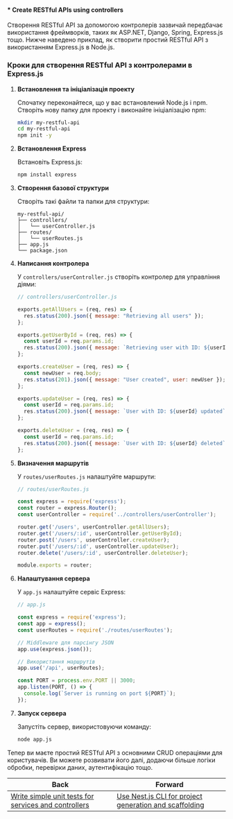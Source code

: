 #### * Create RESTful APIs using controllers

Створення RESTful API за допомогою контролерів зазвичай передбачає використання фреймворків, таких як ASP.NET, Django, Spring, Express.js тощо. Нижче наведено приклад, як створити простий RESTful API з використанням Express.js в Node.js.

### Кроки для створення RESTful API з контролерами в Express.js

1. **Встановлення та ініціалізація проекту**

   Спочатку переконайтеся, що у вас встановлений Node.js і npm. Створіть нову папку для проекту і виконайте ініціалізацію npm:

   ```bash
   mkdir my-restful-api
   cd my-restful-api
   npm init -y
   ```

2. **Встановлення Express**

   Встановіть Express.js:

   ```bash
   npm install express
   ```

3. **Створення базової структури**

   Створіть такі файли та папки для структури:

   ```
   my-restful-api/
   ├── controllers/
   │   └── userController.js
   ├── routes/
   │   └── userRoutes.js
   ├── app.js
   └── package.json
   ```

4. **Написання контролера**

   У `controllers/userController.js` створіть контролер для управління діями:

   ```javascript
   // controllers/userController.js

   exports.getAllUsers = (req, res) => {
     res.status(200).json({ message: "Retrieving all users" });
   };

   exports.getUserById = (req, res) => {
     const userId = req.params.id;
     res.status(200).json({ message: `Retrieving user with ID: ${userId}` });
   };

   exports.createUser = (req, res) => {
     const newUser = req.body;
     res.status(201).json({ message: "User created", user: newUser });
   };

   exports.updateUser = (req, res) => {
     const userId = req.params.id;
     res.status(200).json({ message: `User with ID: ${userId} updated` });
   };

   exports.deleteUser = (req, res) => {
     const userId = req.params.id;
     res.status(200).json({ message: `User with ID: ${userId} deleted` });
   };
   ```

5. **Визначення маршрутів**

   У `routes/userRoutes.js` налаштуйте маршрути:

   ```javascript
   // routes/userRoutes.js

   const express = require('express');
   const router = express.Router();
   const userController = require('../controllers/userController');

   router.get('/users', userController.getAllUsers);
   router.get('/users/:id', userController.getUserById);
   router.post('/users', userController.createUser);
   router.put('/users/:id', userController.updateUser);
   router.delete('/users/:id', userController.deleteUser);

   module.exports = router;
   ```

6. **Налаштування сервера**

   У `app.js` налаштуйте сервіс Express:

   ```javascript
   // app.js

   const express = require('express');
   const app = express();
   const userRoutes = require('./routes/userRoutes');

   // Middleware для парсінгу JSON
   app.use(express.json());

   // Використання маршрутів
   app.use('/api', userRoutes);

   const PORT = process.env.PORT || 3000;
   app.listen(PORT, () => {
     console.log(`Server is running on port ${PORT}`);
   });
   ```

7. **Запуск сервера**

   Запустіть сервер, використовуючи команду:

   ```bash
   node app.js
   ```

Тепер ви маєте простий RESTful API з основними CRUD операціями для користувачів. Ви можете розвивати його далі, додаючи більше логіки обробки, перевірки даних, аутентифікацію тощо.

| Back | Forward |
|---|---|
| [Write simple unit tests for services and controllers](/ua/junior/nestjs/write-simple-unit-tests-for-services-and-controllers.md)  | [Use Nest.js CLI for project generation and scaffolding](/ua/junior/nestjs/use-the-nestjs-cli-for-project-creation.md) |